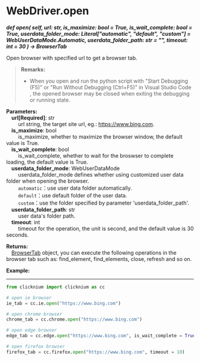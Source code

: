 # WebDriver.open

***def open(
        self,
        url: str,
        is_maximize: bool = True,
        is_wait_complete: bool = True,
        userdata_folder_mode: Literal["automatic", "default", "custom"] = WebUserDataMode.Automatic,
        userdata_folder_path: str = "",
        timeout: int = 30
    ) -> BrowserTab***  

Open browser with specified url to get a browser tab.

>**Remarks:**  
>- When you open and run the python script with "Start Debugging (F5)" or "Run Without Debugging (Ctrl+F5)" in Visual Studio Code , the opened browser may be closed when exiting the debugging or running state.

**Parameters:**  
    &emsp;**url[Required]**: str   
        &emsp;&emsp; url string, the target site url, eg.: <https://www.bing.com>.     
    &emsp;**is_maximize**: bool  
        &emsp;&emsp; is_maximize, whether to maximize the browser window, the default value is True.  
    &emsp;**is_wait_complete**: bool  
        &emsp;&emsp; is_wait_complete, whether to wait for the broswser to complete loading, the default value is True.  
    &emsp;**userdata_folder_mode**: WebUserDataMode  
        &emsp;&emsp; userdata_folder_mode defines whether using customized user data folder when opening the browser.  
        &emsp;&emsp; `automatic`：use user data folder automatically.  
        &emsp;&emsp; `default`：use default folder of the user data.  
        &emsp;&emsp; `custom`：use the folder specified by parameter 'userdata_folder_path'.  
    &emsp;**userdata_folder_path**: str  
        &emsp;&emsp; user data's folder path.  
    &emsp;**timeout**: int  
        &emsp;&emsp; timeout for the operation, the unit is second, and the default value is 30 seconds. 

**Returns:**  
    &emsp;[BrowserTab](./browser/browsertab/browser_tab.md) object, you can execute the following operations in the browser tab such as: find_element, find_elements, close, refresh and so on.

**Example:**
***
```python
from clicknium import clicknium as cc

# open ie browser
ie_tab = cc.ie.open("https://www.bing.com")

# open chrome browser
chrome_tab = cc.chrome.open("https://www.bing.com")

# open edge browser
edge_tab = cc.edge.open("https://www.bing.com", is_wait_complete = True)

# open firefox browser
firefox_tab = cc.firefox.open("https://www.bing.com", timeout = 10)
```